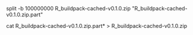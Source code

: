 split -b 100000000 R_buildpack-cached-v0.1.0.zip "R_buildpack-cached-v0.1.0.zip.part"

cat R_buildpack-cached-v0.1.0.zip.part* > R_buildpack-cached-v0.1.0.zip

